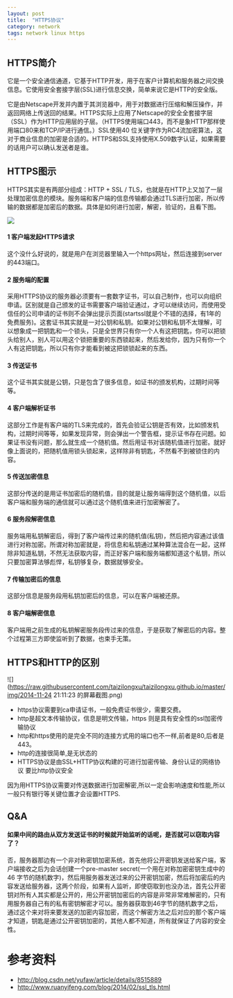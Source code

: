 ```yaml
---
layout: post
title:  "HTTPS协议"
category: network
tags: network linux https
---
```


## HTTPS简介

它是一个安全通信通道，它基于HTTP开发，用于在客户计算机和服务器之间交换信息。它使用安全套接字层(SSL)进行信息交换，简单来说它是HTTP的安全版。

它是由Netscape开发并内置于其浏览器中，用于对数据进行压缩和解压操作，并返回网络上传送回的结果。HTTPS实际上应用了Netscape的安全全套接字层（SSL）作为HTTP应用层的子层。（HTTPS使用端口443，而不是象HTTP那样使用端口80来和TCP/IP进行通信。）SSL使用40 位关键字作为RC4流加密算法，这对于商业信息的加密是合适的。HTTPS和SSL支持使用X.509数字认证，如果需要的话用户可以确认发送者是谁。

## HTTPS图示

HTTPS其实是有两部分组成：HTTP + SSL / TLS，也就是在HTTP上又加了一层处理加密信息的模块。服务端和客户端的信息传输都会通过TLS进行加密，所以传输的数据都是加密后的数据。具体是如何进行加密，解密，验证的，且看下图。

![](https://raw.githubusercontent.com/taizilongxu/taizilongxu.github.io/master/img/2011082417242348.png)

#### 1 客户端发起HTTPS请求

这个没什么好说的，就是用户在浏览器里输入一个https网址，然后连接到server的443端口。

#### 2 服务端的配置

采用HTTPS协议的服务器必须要有一套数字证书，可以自己制作，也可以向组织申请。区别就是自己颁发的证书需要客户端验证通过，才可以继续访问，而使用受信任的公司申请的证书则不会弹出提示页面(startssl就是个不错的选择，有1年的免费服务)。这套证书其实就是一对公钥和私钥。如果对公钥和私钥不太理解，可以想象成一把钥匙和一个锁头，只是全世界只有你一个人有这把钥匙，你可以把锁头给别人，别人可以用这个锁把重要的东西锁起来，然后发给你，因为只有你一个人有这把钥匙，所以只有你才能看到被这把锁锁起来的东西。

#### 3 传送证书

这个证书其实就是公钥，只是包含了很多信息，如证书的颁发机构，过期时间等等。

#### 4 客户端解析证书

这部分工作是有客户端的TLS来完成的，首先会验证公钥是否有效，比如颁发机构，过期时间等等，如果发现异常，则会弹出一个警告框，提示证书存在问题。如果证书没有问题，那么就生成一个随机值。然后用证书对该随机值进行加密。就好像上面说的，把随机值用锁头锁起来，这样除非有钥匙，不然看不到被锁住的内容。

#### 5 传送加密信息

这部分传送的是用证书加密后的随机值，目的就是让服务端得到这个随机值，以后客户端和服务端的通信就可以通过这个随机值来进行加密解密了。

#### 6 服务段解密信息

服务端用私钥解密后，得到了客户端传过来的随机值(私钥)，然后把内容通过该值进行对称加密。所谓对称加密就是，将信息和私钥通过某种算法混合在一起，这样除非知道私钥，不然无法获取内容，而正好客户端和服务端都知道这个私钥，所以只要加密算法够彪悍，私钥够复杂，数据就够安全。

#### 7 传输加密后的信息

这部分信息是服务段用私钥加密后的信息，可以在客户端被还原。

#### 8 客户端解密信息

客户端用之前生成的私钥解密服务段传过来的信息，于是获取了解密后的内容。整个过程第三方即使监听到了数据，也束手无策。

## HTTPS和HTTP的区别

![](https://raw.githubusercontent.com/taizilongxu/taizilongxu.github.io/master/img/2014-11-24 21:11:23 的屏幕截图.png)

* https协议需要到ca申请证书，一般免费证书很少，需要交费。
* http是超文本传输协议，信息是明文传输，https 则是具有安全性的ssl加密传输协议
* http和https使用的是完全不同的连接方式用的端口也不一样,前者是80,后者是443。
* http的连接很简单,是无状态的
* HTTPS协议是由SSL+HTTP协议构建的可进行加密传输、身份认证的网络协议 要比http协议安全

因为用HTTPS协议需要对传送数据进行加密解密,所以一定会影响速度和性能,所以一般只有银行等关键位置才会设置HTTPS.

## Q&A

#### 如果中间的路由从双方发送证书的时候就开始监听的话呢，是否就可以窃取内容了？

否，服务器那边有一个非对称密钥加密系统，首先他将公开密钥发送给客户端，客户端接收之后为会话创建一个pre-master secret(一个用在对称加密密钥生成中的 46 字节的随机数字)，然后用服务器发送过来的公开密钥加密，然后将加密后的内容发送给服务器，这两个阶段，如果有人监听，即使窃取到也没办法，首先公开密钥对所有人其实都是公开的，用公开密钥加密后的内容是非常非常难解密的，只有用服务器自己有的私有密钥解密才可以。服务器获取到46字节的随机数字之后，通过这个来对将来要发送的加密内容加密，而这个解密方法之后对应的那个客户端才知道，钥匙是通过公开密钥加密的，其他人都不知道，所有就保证了内容的安全性。

# 参考资料

* http://blog.csdn.net/yufaw/article/details/8515889
* http://www.ruanyifeng.com/blog/2014/02/ssl_tls.html